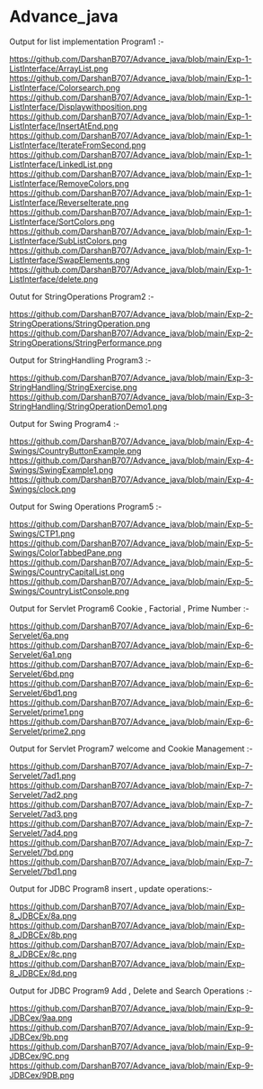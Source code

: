 # Advance_java

Output for list implementation Program1 :-

https://github.com/DarshanB707/Advance_java/blob/main/Exp-1-ListInterface/ArrayList.png
https://github.com/DarshanB707/Advance_java/blob/main/Exp-1-ListInterface/Colorsearch.png
https://github.com/DarshanB707/Advance_java/blob/main/Exp-1-ListInterface/Displaywithposition.png
https://github.com/DarshanB707/Advance_java/blob/main/Exp-1-ListInterface/InsertAtEnd.png
https://github.com/DarshanB707/Advance_java/blob/main/Exp-1-ListInterface/IterateFromSecond.png
https://github.com/DarshanB707/Advance_java/blob/main/Exp-1-ListInterface/LinkedList.png
https://github.com/DarshanB707/Advance_java/blob/main/Exp-1-ListInterface/RemoveColors.png
https://github.com/DarshanB707/Advance_java/blob/main/Exp-1-ListInterface/ReverseIterate.png
https://github.com/DarshanB707/Advance_java/blob/main/Exp-1-ListInterface/SortColors.png
https://github.com/DarshanB707/Advance_java/blob/main/Exp-1-ListInterface/SubListColors.png
https://github.com/DarshanB707/Advance_java/blob/main/Exp-1-ListInterface/SwapElements.png
https://github.com/DarshanB707/Advance_java/blob/main/Exp-1-ListInterface/delete.png

Outut for StringOperations Program2 :-

https://github.com/DarshanB707/Advance_java/blob/main/Exp-2-StringOperations/StringOperation.png
https://github.com/DarshanB707/Advance_java/blob/main/Exp-2-StringOperations/StringPerformance.png

Output for StringHandling Program3 :-

https://github.com/DarshanB707/Advance_java/blob/main/Exp-3-StringHandling/StringExercise.png
https://github.com/DarshanB707/Advance_java/blob/main/Exp-3-StringHandling/StringOperationDemo1.png

Output for Swing Program4 :-

https://github.com/DarshanB707/Advance_java/blob/main/Exp-4-Swings/CountryButtonExample.png
https://github.com/DarshanB707/Advance_java/blob/main/Exp-4-Swings/SwingExample1.png
https://github.com/DarshanB707/Advance_java/blob/main/Exp-4-Swings/clock.png

Output for Swing Operations Program5 :-

https://github.com/DarshanB707/Advance_java/blob/main/Exp-5-Swings/CTP1.png
https://github.com/DarshanB707/Advance_java/blob/main/Exp-5-Swings/ColorTabbedPane.png
https://github.com/DarshanB707/Advance_java/blob/main/Exp-5-Swings/CountryCapitalList.png
https://github.com/DarshanB707/Advance_java/blob/main/Exp-5-Swings/CountryListConsole.png

Output for Servlet Program6 Cookie , Factorial , Prime Number :-

https://github.com/DarshanB707/Advance_java/blob/main/Exp-6-Servelet/6a.png
https://github.com/DarshanB707/Advance_java/blob/main/Exp-6-Servelet/6a1.png
https://github.com/DarshanB707/Advance_java/blob/main/Exp-6-Servelet/6bd.png
https://github.com/DarshanB707/Advance_java/blob/main/Exp-6-Servelet/6bd1.png
https://github.com/DarshanB707/Advance_java/blob/main/Exp-6-Servelet/prime1.png
https://github.com/DarshanB707/Advance_java/blob/main/Exp-6-Servelet/prime2.png

Output for Servlet Program7 welcome and Cookie Management :-

https://github.com/DarshanB707/Advance_java/blob/main/Exp-7-Servelet/7ad1.png
https://github.com/DarshanB707/Advance_java/blob/main/Exp-7-Servelet/7ad2.png
https://github.com/DarshanB707/Advance_java/blob/main/Exp-7-Servelet/7ad3.png
https://github.com/DarshanB707/Advance_java/blob/main/Exp-7-Servelet/7ad4.png
https://github.com/DarshanB707/Advance_java/blob/main/Exp-7-Servelet/7bd.png
https://github.com/DarshanB707/Advance_java/blob/main/Exp-7-Servelet/7bd1.png

Output for JDBC Program8 insert , update operations:-

https://github.com/DarshanB707/Advance_java/blob/main/Exp-8_JDBCEx/8a.png
https://github.com/DarshanB707/Advance_java/blob/main/Exp-8_JDBCEx/8b.png
https://github.com/DarshanB707/Advance_java/blob/main/Exp-8_JDBCEx/8c.png
https://github.com/DarshanB707/Advance_java/blob/main/Exp-8_JDBCEx/8d.png

Output for JDBC Program9 Add , Delete and Search Operations :-

https://github.com/DarshanB707/Advance_java/blob/main/Exp-9-JDBCex/9aa.png
https://github.com/DarshanB707/Advance_java/blob/main/Exp-9-JDBCex/9b.png
https://github.com/DarshanB707/Advance_java/blob/main/Exp-9-JDBCex/9C.png
https://github.com/DarshanB707/Advance_java/blob/main/Exp-9-JDBCex/9DB.png
